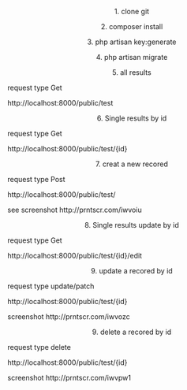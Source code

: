 <p align="center">1. clone git</p>


<p align="center">2. composer install</p>

<p align="center">3. php artisan key:generate</p>
<p align="center">4. php artisan migrate</p>


<p align="center">5. all results </p>
request type Get  <p>
http://localhost:8000/public/test
</p>

<p align="center">6. Single results by id </p>
request type Get  <p>
http://localhost:8000/public/test/{id}
</p>
<p align="center">7. creat a new recored</p>
request type Post   <p>
http://localhost:8000/public/test/
</p>
see screenshot http://prntscr.com/iwvoiu

<p align="center">8. Single results update by id </p>
request type Get  <p>
http://localhost:8000/public/test/{id}/edit
</p>

<p align="center">9. update a  recored by id</p>
request type update/patch  <p>
http://localhost:8000/public/test/{id}
</p>
screenshot http://prntscr.com/iwvozc

<p align="center">9. delete a  recored by id</p>
request type delete   <p>
http://localhost:8000/public/test/{id}
</p>
screenshot http://prntscr.com/iwvpw1
